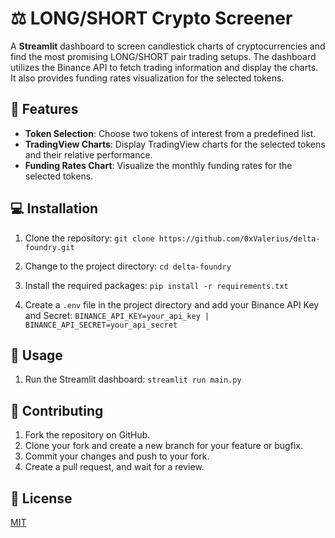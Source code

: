 # ⚖️ LONG/SHORT Crypto Screener

A **Streamlit** dashboard to screen candlestick charts of cryptocurrencies and find the most promising LONG/SHORT pair trading setups. The dashboard utilizes the Binance API to fetch trading information and display the charts. It also provides funding rates visualization for the selected tokens.

## 🌟 Features

- **Token Selection**: Choose two tokens of interest from a predefined list.
- **TradingView Charts**: Display TradingView charts for the selected tokens and their relative performance.
- **Funding Rates Chart**: Visualize the monthly funding rates for the selected tokens.

## 💻 Installation 

1. Clone the repository: `git clone https://github.com/0xValerius/delta-foundry.git`

2. Change to the project directory: `cd delta-foundry`

3. Install the required packages: `pip install -r requirements.txt`

4. Create a `.env` file in the project directory and add your Binance API Key and Secret: `BINANCE_API_KEY=your_api_key | BINANCE_API_SECRET=your_api_secret`

## 🚀 Usage 

1. Run the Streamlit dashboard: `streamlit run main.py`

## 🤝 Contributing

1. Fork the repository on GitHub.
2. Clone your fork and create a new branch for your feature or bugfix.
3. Commit your changes and push to your fork.
4. Create a pull request, and wait for a review.

## 📜 License

[MIT](https://choosealicense.com/licenses/mit/)
